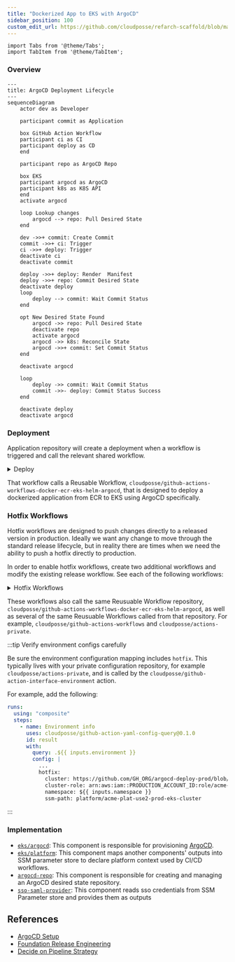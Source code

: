 ```yaml
---
title: "Dockerized App to EKS with ArgoCD"
sidebar_position: 100
custom_edit_url: https://github.com/cloudposse/refarch-scaffold/blob/main/docs/docs/fundamentals/release-engineering/dockerized-eks-argocd.md
---
```


```mdx-code-block
import Tabs from '@theme/Tabs';
import TabItem from '@theme/TabItem';
```

### Overview

```mermaid
---
title: ArgoCD Deployment Lifecycle
---
sequenceDiagram
    actor dev as Developer

    participant commit as Application

    box GitHub Action Workflow
    participant ci as CI
    participant deploy as CD
    end

    participant repo as ArgoCD Repo

    box EKS
    participant argocd as ArgoCD
    participant k8s as K8S API
    end
    activate argocd

    loop Lookup changes
        argocd --> repo: Pull Desired State
    end

    dev ->>+ commit: Create Commit
    commit ->>+ ci: Trigger
    ci ->>+ deploy: Trigger
    deactivate ci
    deactivate commit

    deploy ->>+ deploy: Render  Manifest
    deploy ->>+ repo: Commit Desired State
    deactivate deploy
    loop
        deploy --> commit: Wait Commit Status
    end

    opt New Desired State Found
        argocd ->> repo: Pull Desired State
        deactivate repo
        activate argocd
        argocd ->> k8s: Reconcile State
        argocd ->>+ commit: Set Commit Status
    end

    deactivate argocd

    loop
        deploy ->> commit: Wait Commit Status
        commit ->>- deploy: Commit Status Success
    end

    deactivate deploy
    deactivate argocd
```

### Deployment

Application repository will create a deployment when a workflow is triggered and call the relevant shared workflow.

<details>
<summary>Deploy</summary>

<Tabs>

<TabItem value="feature" label="Feature">

```yaml
# .github/workflows/feature-branch.yaml
name: Feature Branch
on:
  pull_request:
    branches: [ 'main' ]
    types: [opened, synchronize, reopened, closed, labeled, unlabeled]

permissions:
  pull-requests: write
  deployments: write
  id-token: write
  contents: read

jobs:
  do:
    uses: cloudposse/github-actions-workflows-docker-ecr-eks-helm-argocd/.github/workflows/feature-branch.yml@main
    with:
      organization: "${{ github.event.repository.owner.login }}"
      repository: "${{ github.event.repository.name }}"
      open: ${{ github.event.pull_request.state == 'open' }}
      labels: ${{ toJSON(github.event.pull_request.labels.*.name) }}
      ref: ${{ github.event.pull_request.head.ref  }}
    secrets:
      github-private-actions-pat: "${{ secrets.PUBLIC_REPO_ACCESS_TOKEN }}"
      registry: "${{ secrets.ECR_REGISTRY }}"
      secret-outputs-passphrase: "${{ secrets.GHA_SECRET_OUTPUT_PASSPHRASE }}"
      ecr-region: "${{ secrets.ECR_REGION }}"
      ecr-iam-role: "${{ secrets.ECR_IAM_ROLE }}"
```

</TabItem>

<TabItem value="main" label="Main">

```yaml
# .github/workflows/main-branch.yaml
name: Main Branch
on:
  push:
    branches: [ main ]

permissions:
  contents: write
  id-token: write

jobs:
  do:
    uses: cloudposse/github-actions-workflows-docker-ecr-eks-helm-argocd/.github/workflows/main-branch.yml@main
    with:
      organization: "${{ github.event.repository.owner.login }}"
      repository: "${{ github.event.repository.name }}"
    secrets:
      github-private-actions-pat: "${{ secrets.PUBLIC_REPO_ACCESS_TOKEN }}"
      registry: "${{ secrets.ECR_REGISTRY }}"
      secret-outputs-passphrase: "${{ secrets.GHA_SECRET_OUTPUT_PASSPHRASE }}"
      ecr-region: "${{ secrets.ECR_REGION }}"
      ecr-iam-role: "${{ secrets.ECR_IAM_ROLE }}"
```

</TabItem>

<TabItem value="release" label="Release">

```yaml
# .github/workflows/release.yaml
name: Release
on:
  release:
    types: [published]

permissions:
  id-token: write
  contents: write

jobs:
  perform:
    uses: cloudposse/github-actions-workflows-docker-ecr-eks-helm-argocd/.github/workflows/release.yml@main
    with:
      organization: "${{ github.event.repository.owner.login }}"
      repository: "${{ github.event.repository.name }}"
      version: ${{ github.event.release.tag_name }}
    secrets:
      github-private-actions-pat: "${{ secrets.PUBLIC_REPO_ACCESS_TOKEN }}"
      registry: "${{ secrets.ECR_REGISTRY }}"
      secret-outputs-passphrase: "${{ secrets.GHA_SECRET_OUTPUT_PASSPHRASE }}"
      ecr-region: "${{ secrets.ECR_REGION }}"
      ecr-iam-role: "${{ secrets.ECR_IAM_ROLE }}"
```

</TabItem>
</Tabs>
</details>

That workflow calls a Reusable Workflow, `cloudposse/github-actions-workflows-docker-ecr-eks-helm-argocd`, that is designed to deploy a
dockerized application from ECR to EKS using ArgoCD specifically.

### Hotfix Workflows

Hotfix workflows are designed to push changes directly to a released version in production. Ideally we want any change to move through the standard release lifecycle, but in reality there are times when we need the ability to push a hotfix directly to production.

In order to enable hotfix workflows, create two additional workflows and modify the existing release workflow. See each of the following workflows:

<details>
<summary>Hotfix Workflows</summary>

<Tabs>
<TabItem value="mixin" label="Release Branch">

Before running any hotfix workflows, we must first create release branches with any release. Modify the existing release workflow to include the `hotfix` job below.

```yaml
# .github/workflows/release.yaml
name: Release
on:
  release:
    types: [published]

permissions:
  id-token: write
  contents: write

jobs:
  perform:
  ...

  hotfix:
    name: release / branch
    uses: cloudposse/github-actions-workflows-docker-ecr-eks-helm-argocd/.github/workflows/hotfix-mixin.yml@main
    with:
      version: ${{ github.event.release.tag_name }}
```

</TabItem>
<TabItem value="branch" label="Hotfix Branch">

This `hotfix-branch.yaml` workflow will deploy a duplicate app in the _production_ cluster to a new namespace. We need to deploy to production to validate a hotfix directly for production.

Deploy this workflow by creating a Pull Request into the a release branch and adding the `deploy` label.

```yaml
# .github/workflows/hotfix-branch.yaml
name: Hotfix Branch
on:
  pull_request:
    branches: [ 'release/**' ]
    types: [opened, synchronize, reopened, closed, labeled, unlabeled]

permissions:
  pull-requests: write
  deployments: write
  id-token: write
  contents: read

jobs:
  do:
    uses: cloudposse/github-actions-workflows-docker-ecr-eks-helm-argocd/.github/workflows/hotfix-branch.yml@main
    with:
      organization: "${{ github.event.repository.owner.login }}"
      repository: "${{ github.event.repository.name }}"
      open: ${{ github.event.pull_request.state == 'open' }}
      labels: ${{ toJSON(github.event.pull_request.labels.*.name) }}
      ref: ${{ github.event.pull_request.head.ref }}
      path: deploy
    secrets:
      github-private-actions-pat: "${{ secrets.PRIVATE_REPO_ACCESS_TOKEN }}"
      registry: "${{ secrets.ECR_REGISTRY }}"
      secret-outputs-passphrase: "${{ secrets.GHA_SECRET_OUTPUT_PASSPHRASE }}"
      ecr-region: "${{ secrets.ECR_REGION }}"
      ecr-iam-role: "${{ secrets.ECR_IAM_ROLE }}"
```

</TabItem>
<TabItem value="release" label="Hotfix Release">

Once we've validated a Pull Request for a given hotfix, we can merge that change into the release branch. When changes are pushed to a release branch, the "Hotfix Release" workflow is triggered. _This workflow will deploy the given change directly to production_.

Before deploying, the workflow will create a minor version release and test it.
After the deployment, it will create a reintegration pull request to bring the hotfix back into the main branch and lower environments.

In order to enable the "Hotfix Release" workflow, add the following:

```yaml
# .github/workflows/hotfix-release.yaml
name: Hotfix Release
on:
  push:
    branches: [ 'release/**' ]

permissions:
  contents: write
  id-token: write

jobs:
  do:
    uses: cloudposse/github-actions-workflows-docker-ecr-eks-helm-argocd/.github/workflows/hotfix-release.yml@main
    with:
      organization: "${{ github.event.repository.owner.login }}"
      repository: "${{ github.event.repository.name }}"
      path: deploy
    secrets:
      github-private-actions-pat: "${{ secrets.PRIVATE_REPO_ACCESS_TOKEN }}"
      registry: "${{ secrets.ECR_REGISTRY }}"
      secret-outputs-passphrase: "${{ secrets.GHA_SECRET_OUTPUT_PASSPHRASE }}"
      ecr-region: "${{ secrets.ECR_REGION }}"
      ecr-iam-role: "${{ secrets.ECR_IAM_ROLE }}"
```

</TabItem>
</Tabs>
</details>

These workflows also call the same Reusuable Workflow repository, `cloudposse/github-actions-workflows-docker-ecr-eks-helm-argocd`, as well as several of the same Reusuable Workflows called from that repository. For example, `cloudposse/github-actions-workflows` and `cloudposse/actions-private`.

:::tip Verify environment configs carefully

Be sure the environment configuration mapping includes `hotfix`. This typically lives with your private configuration repository, for example `cloudposse/actions-private`, and is called by the `cloudposse/github-action-interface-environment` action.

For example, add the following:

```yaml
runs:
  using: "composite"
  steps:
    - name: Environment info
      uses: cloudposse/github-action-yaml-config-query@0.1.0
      id: result
      with:
        query: .${{ inputs.environment }}
        config: |
          ...
          hotfix:
            cluster: https://github.com/GH_ORG/argocd-deploy-prod/blob/main/plat/use2-prod/apps
            cluster-role: arn:aws:iam::PRODUCTION_ACCOUNT_ID:role/acme-plat-use2-prod-eks-cluster-gha
            namespace: ${{ inputs.namespace }}
            ssm-path: platform/acme-plat-use2-prod-eks-cluster
```

:::

### Implementation

- [`eks/argocd`](/components/library/aws/eks/argocd/): This component is responsible for provisioning [ArgoCD](https://argoproj.github.io/cd/).
- [`eks/platform`](/components/library/aws/eks/platform/): This component maps another components' outputs into SSM parameter store to declare platform context used by CI/CD workflows.
- [`argocd-repo`](/components/library/aws/argocd-repo/): This component is responsible for creating and managing an ArgoCD desired state repository.
- [`sso-saml-provider`](/components/library/aws/sso-saml-provider/): This component reads sso credentials from SSM Parameter store and provides them as outputs

## References
- [ArgoCD Setup](/reference-architecture/setup/argocd/)
- [Foundation Release Engineering](/reference-architecture/fundamentals/design-decisions/foundational-release-engineering/)
- [Decide on Pipeline Strategy](/reference-architecture/fundamentals/design-decisions/foundational-release-engineering/decide-on-pipeline-strategy/)

